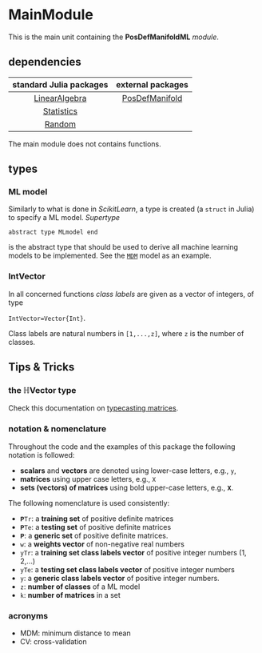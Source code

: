 # MainModule

This is the main unit containing the **PosDefManifoldML** *module*.

## dependencies

| standard Julia packages |     external packages    |
|:-----------------------:|:-----------------------:|
| [LinearAlgebra](https://bit.ly/2W5Wq8W) |  [PosDefManifold](https://github.com/Marco-Congedo/PosDefManifold.jl)|
| [Statistics](https://bit.ly/2Oem3li) |  |
| [Random](https://github.com/JuliaStdlibs/Random.jl) | |

The main module does not contains functions.

## types

### ML model

Similarly to what is done in *ScikitLearn*,
a type is created (a `struct` in Julia) to specify a ML model. *Supertype*

```abstract type MLmodel end```

is the abstract type that should be used to derive all machine learning
models to be implemented. See the [`MDM`](@ref) model as an example.

### IntVector

In all concerned functions *class labels* are given as a vector of integers,
of type

```IntVector=Vector{Int}```.

Class labels are natural numbers in ``[1,...,z]``, where ``z`` is the number
of classes.

## Tips & Tricks

### the ℍVector type

Check this documentation on [typecasting matrices](https://marco-congedo.github.io/PosDefManifold.jl/dev/MainModule/#typecasting-matrices-1).

### notation & nomenclature

Throughout the code and the examples of this package the following
notation is followed:

- **scalars** and **vectors** are denoted using lower-case letters, e.g., `y`,
- **matrices** using upper case letters, e.g., `X`
- **sets (vectors) of matrices** using bold upper-case letters, e.g., `𝐗`.

The following nomenclature is used consistently:

- `𝐏Tr`: a **training set** of positive definite matrices
- `𝐏Te`: a **testing set** of positive definite matrices
- `𝐏`: a **generic set** of positive definite matrices.
- `w`: a **weights vector** of non-negative real numbers
- `yTr`: a **training set class labels vector** of positive integer numbers (1, 2,...)
- `yTe`: a **testing set class labels vector** of positive integer numbers
- `y`: a **generic class labels vector** of positive integer numbers.
- `z`: **number of classes** of a ML model
- `k`: **number of matrices** in a set

### acronyms

- MDM: minimum distance to mean
- CV: cross-validation
